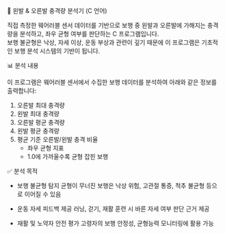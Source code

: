 👣 왼발 & 오른발 충격량 분석기 (C 언어)

직접 측정한 웨어러블 센서 데이터를 기반으로 보행 중 왼발과 오른발에 가해지는 충격량을 분석하고, 좌우 균형 여부를 판단하는 C 프로그램입니다.  
보행 불균형은 낙상, 자세 이상, 운동 부상과 관련이 깊기 때문에 이 프로그램은 기초적인 보행 분석 시스템의 기반이 됩니다.

📊 분석 내용

이 프로그램은 웨어러블 센서에서 수집한 보행 데이터를 분석하여 아래와 같은 정보를 출력합니다:

1. 오른발 최대 충격량
2. 왼발 최대 충격량
3. 오른발 평균 충격량 
4. 왼발 평균 충격량 
5. 평균 기준 오른발/왼발 충격 비율
   - 좌우 균형 지표
   - 1.0에 가까울수록 균형 잡힌 보행

✅ 분석 목적

- 보행 불균형 탐지
  균형이 무너진 보행은 낙상 위험, 고관절 통증, 척추 불균형 등으로 이어질 수 있음

- 운동 자세 피드백 제공
  러닝, 걷기, 재활 훈련 시 바른 자세 여부 판단 근거 제공

- 재활 및 노약자 안전 평가
  고령자의 보행 안정성, 균형능력 모니터링에 활용 가능
